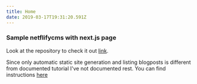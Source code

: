 ```yaml
---
title: Home
date: 2019-03-17T19:31:20.591Z
---
```

### Sample netflifycms with next.js page

Look at the repository to check it out [link](https://github.com/masives/netlifycms-nextjs/tree/master/content/blogPosts).

Since only automatic static site generation and listing blogposts is different from documented tutorial I've not documented rest. You can find instructions [here](https://www.netlifycms.org/docs/nextjs/)